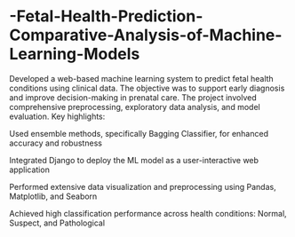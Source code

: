 # -Fetal-Health-Prediction-Comparative-Analysis-of-Machine-Learning-Models
Developed a web-based machine learning system to predict fetal health conditions using clinical data. The objective was to support early diagnosis and improve decision-making in prenatal care. The project involved comprehensive preprocessing, exploratory data analysis, and model evaluation.
Key highlights:

Used ensemble methods, specifically Bagging Classifier, for enhanced accuracy and robustness

Integrated Django to deploy the ML model as a user-interactive web application

Performed extensive data visualization and preprocessing using Pandas, Matplotlib, and Seaborn

Achieved high classification performance across health conditions: Normal, Suspect, and Pathological

